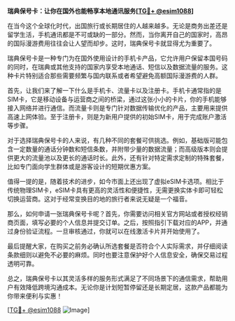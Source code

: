 **瑞典保号卡：让你在国外也能畅享本地通讯服务[[TG💪+ @esim1088](https://t.me/s/esim1088)]**

在当今这个全球化时代，出国旅行或长期居住的人越来越多。无论是商务出差还是留学生活，手机通讯都是不可或缺的一部分。然而，当你离开自己的国家时，高昂的国际漫游费用往往会让人望而却步。这时，瑞典保号卡就显得尤为重要了。

瑞典保号卡是一种专门为在国外使用设计的手机卡产品，它允许用户保留本国号码的同时，在瑞典或其他支持的国家内享受本地通话、短信以及数据流量的服务。这种卡片特别适合那些需要频繁与国内联系或者希望避免高额国际漫游费的人群。

首先，让我们来了解一下什么是手机卡、流量卡以及注册卡。手机卡通常指的是SIM卡，它是移动设备与运营商之间的桥梁，通过这张小小的卡片，你的手机能够接入网络并进行通信。而流量卡则是专门针对数据传输优化的产品，主要用来提供高速上网体验。至于注册卡，则是为新用户提供的初始SIM卡，用于完成账户激活等步骤。

对于选择瑞典保号卡的人来说，有几种不同的套餐可供挑选。例如，基础版可能包含一定数量的通话分钟数和短信条数，并附带少量的数据流量；而高级版本则会提供更大的流量池以及更长的通话时长。此外，还有针对特定需求定制的特殊套餐，比如专门面向学生群体或是游客设计的短期优惠方案。

值得一提的是，随着技术的进步，如今市面上还出现了虚拟eSIM卡选项。相比于传统物理SIM卡，eSIM卡具有更高的灵活性和便捷性，无需更换实体卡即可轻松切换运营商。这对于经常变换目的地的旅行者来说无疑是一个福音。

那么，如何申请一张瑞典保号卡呢？首先，你需要访问相关官方网站或者授权经销商页面，填写必要的个人信息并提交订单。之后，按照指引下载对应的APP，并通过身份验证流程。一旦审核通过，你就可以在线激活卡片并开始使用了。

最后提醒大家，在购买之前务必确认所选套餐是否符合个人实际需求，并仔细阅读条款细则以避免不必要的麻烦。同时也要注意保护好个人信息安全，确保交易过程透明可靠。

总之，瑞典保号卡以其灵活多样的服务形式满足了不同场景下的通信需求，帮助用户有效降低跨境沟通成本。无论你是计划短暂停留还是长期定居，这款产品都能为你带来便利与实惠！

[[TG💪+ @esim1088](https://t.me/s/esim1088) ![Image](https://i.postimg.cc/4NQfJmqS/Snipaste-2025-05-13-00-14-12.png)]